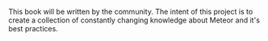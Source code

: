 This book will be written by the community. The intent of this project is to
create a collection of constantly changing knowledge about Meteor and it's
best practices.